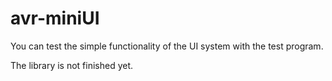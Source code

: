 avr-miniUI
==========

You can test the simple functionality of the UI system with the test program.

The library is not finished yet.

